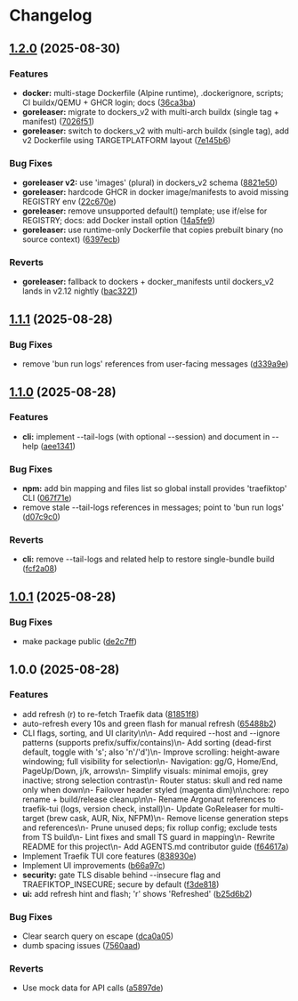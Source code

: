 # Changelog

## [1.2.0](https://github.com/darksworm/traefiktop/compare/v1.1.1...v1.2.0) (2025-08-30)


### Features

* **docker:** multi-stage Dockerfile (Alpine runtime), .dockerignore, scripts; CI buildx/QEMU + GHCR login; docs ([36ca3ba](https://github.com/darksworm/traefiktop/commit/36ca3ba1909accd24c93f48cff89a138c9a7eadc))
* **goreleaser:** migrate to dockers_v2 with multi-arch buildx (single tag + manifest) ([7026f51](https://github.com/darksworm/traefiktop/commit/7026f514bfc2e94e796ae6f240c6b4b16ff8ebb1))
* **goreleaser:** switch to dockers_v2 with multi-arch buildx (single tag), add v2 Dockerfile using TARGETPLATFORM layout ([7e145b6](https://github.com/darksworm/traefiktop/commit/7e145b6c61ffd61b8adb4c3ccd9e520b2bc38870))


### Bug Fixes

* **goreleaser v2:** use 'images' (plural) in dockers_v2 schema ([8821e50](https://github.com/darksworm/traefiktop/commit/8821e50e33bdc4efde0fb706f55565c6645a75ac))
* **goreleaser:** hardcode GHCR in docker image/manifests to avoid missing REGISTRY env ([22c670e](https://github.com/darksworm/traefiktop/commit/22c670e431958fa4332a8d0c20285193bbd98799))
* **goreleaser:** remove unsupported default() template; use if/else for REGISTRY; docs: add Docker install option ([14a5fe9](https://github.com/darksworm/traefiktop/commit/14a5fe99008b59fda2da33ea519c671a762e0614))
* **goreleaser:** use runtime-only Dockerfile that copies prebuilt binary (no source context) ([6397ecb](https://github.com/darksworm/traefiktop/commit/6397ecb81ec3347cb114ffd1a497463ebd9781cb))


### Reverts

* **goreleaser:** fallback to dockers + docker_manifests until dockers_v2 lands in v2.12 nightly ([bac3221](https://github.com/darksworm/traefiktop/commit/bac322168bf1bb34af31eb58cb6ad97228953ff7))

## [1.1.1](https://github.com/darksworm/traefiktop/compare/v1.1.0...v1.1.1) (2025-08-28)


### Bug Fixes

* remove 'bun run logs' references from user-facing messages ([d339a9e](https://github.com/darksworm/traefiktop/commit/d339a9ebc0be6237de2c33989a34dfccd65053b1))

## [1.1.0](https://github.com/darksworm/traefiktop/compare/v1.0.1...v1.1.0) (2025-08-28)


### Features

* **cli:** implement --tail-logs (with optional --session) and document in --help ([aee1341](https://github.com/darksworm/traefiktop/commit/aee134153c85b97c5cf34c48913b6a2392c96820))


### Bug Fixes

* **npm:** add bin mapping and files list so global install provides 'traefiktop' CLI ([067f71e](https://github.com/darksworm/traefiktop/commit/067f71e2f54abf951c2fc6a12a42345ff4bd27c9))
* remove stale --tail-logs references in messages; point to 'bun run logs' ([d07c9c0](https://github.com/darksworm/traefiktop/commit/d07c9c07348c9e36c14466114a001089a5d32210))


### Reverts

* **cli:** remove --tail-logs and related help to restore single-bundle build ([fcf2a08](https://github.com/darksworm/traefiktop/commit/fcf2a0894a5229081f57c79b2866b4b448df9943))

## [1.0.1](https://github.com/darksworm/traefiktop/compare/v1.0.0...v1.0.1) (2025-08-28)


### Bug Fixes

* make package public ([de2c7ff](https://github.com/darksworm/traefiktop/commit/de2c7ff0f2585f463aba49157495f1f5e805f177))

## 1.0.0 (2025-08-28)


### Features

* add refresh (r) to re-fetch Traefik data ([81851f8](https://github.com/darksworm/traefiktop/commit/81851f8bccfc31485b62a2c1919fb61886df9d05))
* auto-refresh every 10s and green flash for manual refresh ([65488b2](https://github.com/darksworm/traefiktop/commit/65488b2aa64fe8278705c1bea44876736ffefcce))
* CLI flags, sorting, and UI clarity\n\n- Add required --host and --ignore patterns (supports prefix/suffix/contains)\n- Add sorting (dead-first default, toggle with 's'; also 'n'/'d')\n- Improve scrolling: height-aware windowing; full visibility for selection\n- Navigation: gg/G, Home/End, PageUp/Down, j/k, arrows\n- Simplify visuals: minimal emojis, grey inactive; strong selection contrast\n- Router status: skull and red name only when down\n- Failover header styled (magenta dim)\n\nchore: repo rename + build/release cleanup\n\n- Rename Argonaut references to traefik-tui (logs, version check, install)\n- Update GoReleaser for multi-target (brew cask, AUR, Nix, NFPM)\n- Remove license generation steps and references\n- Prune unused deps; fix rollup config; exclude tests from TS build\n- Lint fixes and small TS guard in mapping\n- Rewrite README for this project\n- Add AGENTS.md contributor guide ([f64617a](https://github.com/darksworm/traefiktop/commit/f64617ad8a378ede6d802fe0dc062b67c4f7d3a0))
* Implement Traefik TUI core features ([838930e](https://github.com/darksworm/traefiktop/commit/838930e3a6e158fc89b6957b858cd3766416be5b))
* Implement UI improvements ([b66a97c](https://github.com/darksworm/traefiktop/commit/b66a97c03e6b8270671c681b460cf9b9148addab))
* **security:** gate TLS disable behind --insecure flag and TRAEFIKTOP_INSECURE; secure by default ([f3de818](https://github.com/darksworm/traefiktop/commit/f3de81807fba2e1db069199c6e41e3e439f057be))
* **ui:** add refresh hint and flash; 'r' shows 'Refreshed' ([b25d6b2](https://github.com/darksworm/traefiktop/commit/b25d6b22bc27a08e75e1ad4b42e1dd15c43bf763))


### Bug Fixes

* Clear search query on escape ([dca0a05](https://github.com/darksworm/traefiktop/commit/dca0a05452505480566bf621104feeb67f7278cb))
* dumb spacing issues ([7560aad](https://github.com/darksworm/traefiktop/commit/7560aadcd7d7298183565413e538feee8be1bd32))


### Reverts

* Use mock data for API calls ([a5897de](https://github.com/darksworm/traefiktop/commit/a5897de8e57e3d2ca751583f3bf9f1e820f2b5a3))
